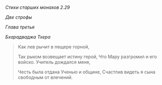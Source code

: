 *Стихи старших монахов 2\.29*

*Две строфы*

*Глава третья*

*Бхарадваджа Тхера*

> Как лев рычит в пещере горной,
>
> Так рыком возвещает истину герой,
> Что Мару разгромил и его войско\.
> Учитель дождался меня,
>
> Честь была отдана Ученью и общине,
> Счастлив видеть я сына свободным от влечений\.